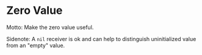 # Zero Value

Motto: Make the zero value useful.

Sidenote: A `nil` receiver is ok and can help to distinguish uninitialized value
from an "empty" value.